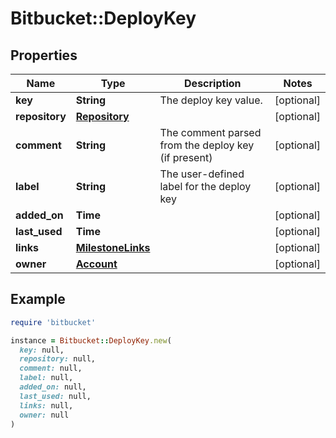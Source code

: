 # Bitbucket::DeployKey

## Properties

| Name | Type | Description | Notes |
| ---- | ---- | ----------- | ----- |
| **key** | **String** | The deploy key value. | [optional] |
| **repository** | [**Repository**](Repository.md) |  | [optional] |
| **comment** | **String** | The comment parsed from the deploy key (if present) | [optional] |
| **label** | **String** | The user-defined label for the deploy key | [optional] |
| **added_on** | **Time** |  | [optional] |
| **last_used** | **Time** |  | [optional] |
| **links** | [**MilestoneLinks**](MilestoneLinks.md) |  | [optional] |
| **owner** | [**Account**](Account.md) |  | [optional] |

## Example

```ruby
require 'bitbucket'

instance = Bitbucket::DeployKey.new(
  key: null,
  repository: null,
  comment: null,
  label: null,
  added_on: null,
  last_used: null,
  links: null,
  owner: null
)
```

